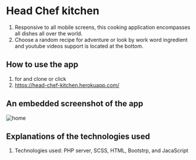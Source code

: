 # Head Chef kitchen
1. Responsive to all mobile screens, this cooking application encompasses all dishes all over the world.
2. Choose a random recipe for adventure or look by work word ingredient and youtube videos support is located at the bottom.


## How to use the app
1. for and clone  or click
2. https://head-chef-kitchen.herokuapp.com/




## An embedded screenshot of the app
![home](media/basic-pics/head-kitchen.png)


## Explanations of the technologies used
1. Technologies used: PHP server, SCSS, HTML, Bootstrp, and JacaScript




